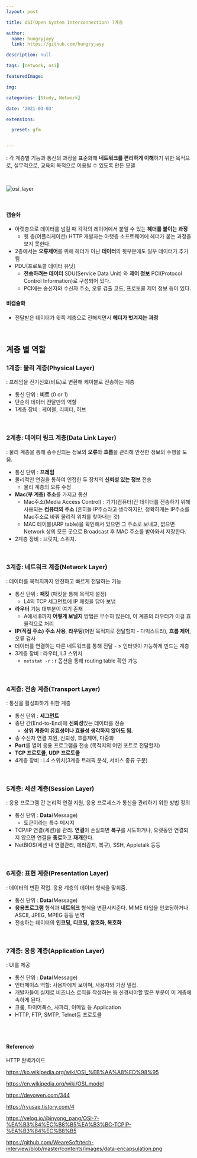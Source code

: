 ```yaml
---
layout: post

title: OSI(Open System Interconnection) 7계층

author: 
  name: hungryjayy
  link: https://github.com/hungryjayy

description: null

tags: [network, osi]

featuredImage: 

img: 

categories: [Study, Network]

date: '2021-03-03'

extensions:

  preset: gfm


---
```


: 각 계층별 기능과 통신의 과정을 표준화해 **네트워크를 편리하게 이해**하기 위한 목적으로, 실무적으로, 교육의 목적으로 이용될 수 있도록 만든 모델

<br>

![osi_layer](https://hungryjayy.github.io/assets/img/Network/osi_layer.png)

<br>

#### 캡슐화

* 아랫층으로 데이터를 넘길 때 각각의 레이어에서 붙일 수 있는 **헤더를 붙이는 과정**
  * 윗 층(어플리케이션) HTTP 개발자는 아랫층 소프트웨어에 헤더가 붙는 과정을 보지 못한다.
* 2층에서는 **오류제어**를 위해 헤더가 아닌 **데이터**의 뒷부분에도 일부 데이터가 추가됨
* PDU(프로토콜 데이터 유닛)
  * **전송하려는 데이터** SDU(Service Data Unit) 와 **제어 정보** PCI(Protocol Control Information)로 구성되어 있다.
  * PCI에는 송신자와 수신자 주소, 오류 검출 코드, 프로토콜 제어 정보 등이 있다.

#### 비캡슐화

- 전달받은 데이터가 윗쪽 계층으로 전해지면서 **헤더가 벗겨지는 과정**

<br>

## 계층 별 역할

### 1계층: 물리 계층(Physical Layer)

: 프레임을 전기신호(비트)로 변환해 케이블로 전송하는 계층

* 통신 단위 : **비트** (0 or 1)
* 단순히 데이터 전달만의 역할
* 1계층 장비 : 케이블, 리피터, 허브

<br>

### 2계층: 데이터 링크 계층(Data Link Layer)

: 물리 계층을 통해 송수신되는 정보의 **오류**와 **흐름**을 관리해 안전한 정보의 수행을 도움.

* 통신 단위 : **프레임**
* 물리적인 연결을 통하여 인접한 두 장치의 **신뢰성 있는 정보** 전송
  * 물리 계층의 오류 수정
* **Mac(부 계층) 주소**를 가지고 통신
  * Mac주소(Media Access Control) : 기기(컴퓨터)간 데이터를 전송하기 위해 사용되는 **컴퓨터의 주소** (흔히들 IP주소라고 생각하지만, 정확하게는 IP주소를 Mac주소로 바꿔 물리적 위치를 찾아내는 것)
  * MAC 테이블(ARP table)을 확인해서 있으면 그 주소로 보내고, 없으면 Network 상의 모든 곳으로 Broadcast 후 MAC 주소를 받아와서 저장한다.
* 2계층 장비 : 브릿지, 스위치.

<br>

### 3계층: 네트워크 계층(Network Layer)

: 데이터를 목적지까지 안전하고 빠르게 전달하는 기능

- 통신 단위 : **패킷** (패킷을 통해 목적지 설정)
  - L4의 TCP 세그먼트에 IP 패킷을 담아 보냄
- **라우터** 기능 대부분이 여기 존재
  - A에서 B까지 **어떻게 보낼지** 방법은 무수히 많은데, 이 계층의 라우터가 이걸 효율적으로 처리
- **IP(직접 주소) 주소 사용**, **라우팅**(어떤 목적지로 전달할지 - 다익스트라), **흐름 제어**, 오류 검사
- 데이터를 연결하는 다른 네트워크를 통해 전달 - > 인터넷이 가능하게 만드는 계층
- 3계층 장비 : 라우터, L3 스위치
  - `netstat -r` : r 옵션을 통해 routing table 확인 가능

<br>

### 4계층: 전송 계층(Transport Layer)

: 통신을 활성화하기 위한 계층

- 통신 단위 : **세그먼트**
- 종단 간(End-to-End)에 **신뢰성**있는 데이터를 전송
  - **상위 계층이 유효성이나 효율성 생각하지 않아도 됨.**
- 송 수신자 연결 지원, 신뢰성, 흐름제어, 다중화
- **Port**를 열어 응용 프로그램을 전송 (목적지의 어떤 포트로 전달할지)
- **TCP 프로토콜**, **UDP 프로토콜**
- 4계층 장비 : L4 스위치(3계층 트래픽 분석, 서비스 종류 구분)

<br>

### 5계층: 세션 계층(Session Layer)

: 응용 프로그램 간 논리적 연결 지원, 응용 프로세스가 통신을 관리하기 위한 방법 정의

* 통신 단위 : **Data**(Message)
  * 토큰이라는 특수 메시지
* TCP/IP 연결(세션)을 관리. **연결**이 손실되면 **복구**를 시도하거나, 오랫동안 연결되지 않으면 연결을 **종료**하고 **재개**한다.
* NetBIOS(세션 내 연결관리, 에러감지, 복구), SSH, Appletalk 등등

<br>

### 6계층: 표현 계층(Presentation Layer)

: 데이터의 변환 작업. 응용 계층의 데이터 형식을 맞춰줌.

* 통신 단위 : **Data**(Message)
* **응용프로그램** 형식과 **네트워크** 형식을 변환시켜준다. MIME 타입을 인코딩하거나 ASCII, JPEG, MPEG 등등 번역
* 
  전송하는 데이터의 **인코딩, 디코딩, 암호화, 복호화**

<br>

### 7계층: 응용 계층(Application Layer)

: UI를 제공

* 통신 단위 : **Data**(Message)
* 인터페이스 역할: 사용자에게 보이며, 사용자와 가장 밀접.
* 개발자들이 실제로 비즈니스 로직을 작성하는 등 신경써야할 많은 부분이 이 계층에 속하게 된다.
* 크롬, 파이어폭스, 사파리, 이메일 등 Application
* HTTP, FTP, SMTP, Telnet등 프로토콜

<br><br>

#### Reference)

HTTP 완벽가이드

https://ko.wikipedia.org/wiki/OSI_%EB%AA%A8%ED%98%95

https://en.wikipedia.org/wiki/OSI_model

https://devowen.com/344

https://ryusae.tistory.com/4

https://velog.io/@inyong_pang/OSI-7-%EA%B3%84%EC%B8%B5%EA%B3%BC-TCPIP-%EA%B3%84%EC%B8%B5

https://github.com/WeareSoft/tech-interview/blob/master/contents/images/data-encapsulation.png
